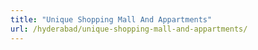 ```yaml
---
title: "Unique Shopping Mall And Appartments"
url: /hyderabad/unique-shopping-mall-and-appartments/
---
```

